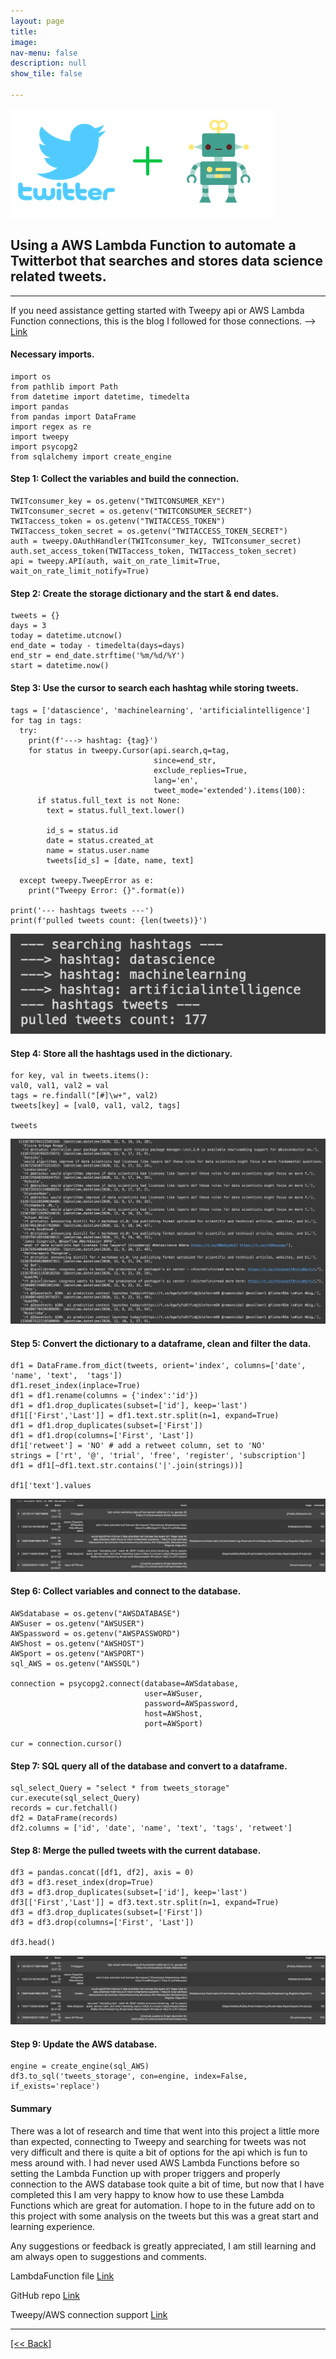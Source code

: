 ```yaml
---
layout: page
title:
image: 
nav-menu: false
description: null
show_tile: false

---
```


![twitter](/assets/images/TwitterBot/TwitterBotHeader.png) <br>

## Using a AWS Lambda Function to automate a Twitterbot that searches and stores data science related tweets.

---

If you need assistance getting started with Tweepy api or AWS Lambda Function connections, this is the blog I followed for those connections. --> [Link]({{'https://dylancastillo.co/how-to-make-a-twitter-bot-for-free/'}})

#### Necessary imports.
```
import os
from pathlib import Path
from datetime import datetime, timedelta
import pandas
from pandas import DataFrame 
import regex as re
import tweepy
import psycopg2
from sqlalchemy import create_engine
```

#### Step 1: Collect the variables and build the connection.
```
TWITconsumer_key = os.getenv("TWITCONSUMER_KEY")
TWITconsumer_secret = os.getenv("TWITCONSUMER_SECRET")
TWITaccess_token = os.getenv("TWITACCESS_TOKEN")
TWITaccess_token_secret = os.getenv("TWITACCESS_TOKEN_SECRET")
auth = tweepy.OAuthHandler(TWITconsumer_key, TWITconsumer_secret)
auth.set_access_token(TWITaccess_token, TWITaccess_token_secret)
api = tweepy.API(auth, wait_on_rate_limit=True, wait_on_rate_limit_notify=True)
```

#### Step 2: Create the storage dictionary and the start & end dates.
```
tweets = {}
days = 3
today = datetime.utcnow()
end_date = today - timedelta(days=days)
end_str = end_date.strftime('%m/%d/%Y')
start = datetime.now()
```

#### Step 3: Use the cursor to search each hashtag while storing tweets.
```
tags = ['datascience', 'machinelearning', 'artificialintelligence']
for tag in tags:
  try:
    print(f'---> hashtag: {tag}')
    for status in tweepy.Cursor(api.search,q=tag,
                                since=end_str,   
                                exclude_replies=True,    
                                lang='en', 
                                tweet_mode='extended').items(100):
      if status.full_text is not None:
        text = status.full_text.lower()

        id_s = status.id
        date = status.created_at 
        name = status.user.name 
        tweets[id_s] = [date, name, text]

  except tweepy.TweepError as e: 
    print("Tweepy Error: {}".format(e))
    
print('--- hashtags tweets ---')
print(f'pulled tweets count: {len(tweets)}')
```
![twitter](/assets/images/TwitterBot/TwitterBot1.png) <br>

#### Step 4: Store all the hashtags used in the dictionary.
```
for key, val in tweets.items():
val0, val1, val2 = val
tags = re.findall("[#]\w+", val2)
tweets[key] = [val0, val1, val2, tags]

tweets
```
![twitter](/assets/images/TwitterBot/TwitterBot2.png) <br>

#### Step 5: Convert the dictionary to a dataframe, clean and filter the data.
```
df1 = DataFrame.from_dict(tweets, orient='index', columns=['date', 'name', 'text',  'tags'])
df1.reset_index(inplace=True)
df1 = df1.rename(columns = {'index':'id'})
df1 = df1.drop_duplicates(subset=['id'], keep='last')
df1[['First','Last']] = df1.text.str.split(n=1, expand=True)
df1 = df1.drop_duplicates(subset=['First'])
df1 = df1.drop(columns=['First', 'Last'])
df1['retweet'] = 'NO' # add a retweet column, set to 'NO'
strings = ['rt', '@', 'trial', 'free', 'register', 'subscription'] 
df1 = df1[~df1.text.str.contains('|'.join(strings))]

df1['text'].values
```
![twitter](/assets/images/TwitterBot/twitterbot3.png) <br>

#### Step 6: Collect variables and connect to the database.
```
AWSdatabase = os.getenv("AWSDATABASE")
AWSuser = os.getenv("AWSUSER")
AWSpassword = os.getenv("AWSPASSWORD")
AWShost = os.getenv("AWSHOST")
AWSport = os.getenv("AWSPORT")
sql_AWS = os.getenv("AWSSQL")

connection = psycopg2.connect(database=AWSdatabase,
                              user=AWSuser,
                              password=AWSpassword,
                              host=AWShost,
                              port=AWSport)

cur = connection.cursor()
```

#### Step 7: SQL query all of the database and convert to a dataframe.
```
sql_select_Query = "select * from tweets_storage"
cur.execute(sql_select_Query)
records = cur.fetchall()
df2 = DataFrame(records)
df2.columns = ['id', 'date', 'name', 'text', 'tags', 'retweet']
```

#### Step 8: Merge the pulled tweets with the current database.
```
df3 = pandas.concat([df1, df2], axis = 0)
df3 = df3.reset_index(drop=True)
df3 = df3.drop_duplicates(subset=['id'], keep='last')
df3[['First','Last']] = df3.text.str.split(n=1, expand=True)
df3 = df3.drop_duplicates(subset=['First'])
df3 = df3.drop(columns=['First', 'Last'])

df3.head()
```
![twitter](/assets/images/TwitterBot/TwitterBot4.png) <br>

#### Step 9: Update the AWS database.
```
engine = create_engine(sql_AWS)
df3.to_sql('tweets_storage', con=engine, index=False, if_exists='replace')
```

#### Summary
There was a lot of research and time that went into this project a little more than expected, connecting to Tweepy and searching for tweets was not very difficult and there is quite a bit of options for the api which is fun to mess around with.  I had never used AWS Lambda Functions before so setting the Lambda Function up with proper triggers and properly connection to the AWS database took quite a bit of time, but now that I have completed this I am very happy to know how to use these Lambda Functions which are great for automation.   I hope to in the future add on to this project with some analysis on the tweets but this was a great start and learning experience.

Any suggestions or feedback is greatly appreciated, I am still learning and am always open to suggestions and comments.

LambdaFunction file
[Link]({{'https://github.com/CVanchieri/DSPortfolio/blob/master/posts/TwitterBotAWSLambdaFunctionPost/lambda_function.py'}})

GitHub repo
[Link]({{'https://github.com/CVanchieri/DSPortfolio'}})

Tweepy/AWS connection support
[Link]({{'https://dylancastillo.co/how-to-make-a-twitter-bot-for-free/'}})







---
[[<< Back]](https://cvanchieri.github.io/DSPortfolio/Tile1_Projects.html)
